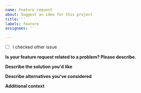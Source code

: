 ```yaml
---
name: Feature request
about: Suggest an idea for this project
title: ''
labels: feature
assignees: ''

---
```


- [ ] I checked other issue

**Is your feature request related to a problem? Please describe.**

**Describe the solution you'd like**

**Describe alternatives you've considered**

**Additional context**
